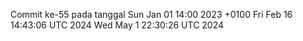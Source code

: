 Commit ke-55 pada tanggal Sun Jan 01 14:00 2023 +0100
Fri Feb 16 14:43:06 UTC 2024
Wed May  1 22:30:26 UTC 2024
